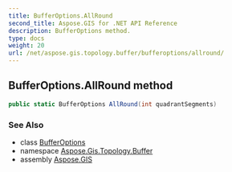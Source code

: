 ```yaml
---
title: BufferOptions.AllRound
second_title: Aspose.GIS for .NET API Reference
description: BufferOptions method. 
type: docs
weight: 20
url: /net/aspose.gis.topology.buffer/bufferoptions/allround/
---
```

## BufferOptions.AllRound method

```csharp
public static BufferOptions AllRound(int quadrantSegments)
```

### See Also

* class [BufferOptions](../)
* namespace [Aspose.Gis.Topology.Buffer](../../bufferoptions/)
* assembly [Aspose.GIS](../../../)


